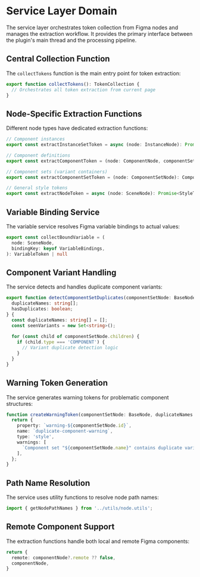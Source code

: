 # Service Layer Domain

The service layer orchestrates token collection from Figma nodes and manages the extraction workflow. It provides the primary interface between the plugin's main thread and the processing pipeline.

## Central Collection Function

The `collectTokens` function is the main entry point for token extraction:

```typescript
export function collectTokens(): TokenCollection {
  // Orchestrates all token extraction from current page
}
```

## Node-Specific Extraction Functions

Different node types have dedicated extraction functions:

```typescript
// Component instances
export const extractInstanceSetToken = async (node: InstanceNode): Promise<InstanceToken>

// Component definitions  
export const extractComponentToken = (node: ComponentNode, componentSetToken?: ComponentSetToken): ComponentToken

// Component sets (variant containers)
export const extractComponentSetToken = (node: ComponentSetNode): ComponentSetToken

// General style tokens
export const extractNodeToken = async (node: SceneNode): Promise<StyleToken[]>
```

## Variable Binding Service

The variable service resolves Figma variable bindings to actual values:

```typescript
export const collectBoundVariable = (
  node: SceneNode,
  bindingKey: keyof VariableBindings,
): VariableToken | null
```

## Component Variant Handling

The service detects and handles duplicate component variants:

```typescript
export function detectComponentSetDuplicates(componentSetNode: BaseNode): {
  duplicateNames: string[];
  hasDuplicates: boolean;
} {
  const duplicateNames: string[] = [];
  const seenVariants = new Set<string>();
  
  for (const child of componentSetNode.children) {
    if (child.type === 'COMPONENT') {
      // Variant duplicate detection logic
    }
  }
}
```

## Warning Token Generation

The service generates warning tokens for problematic component structures:

```typescript
function createWarningToken(componentSetNode: BaseNode, duplicateNames: string[]): StyleToken {
  return {
    property: `warning-${componentSetNode.id}`,
    name: `duplicate-component-warning`,
    type: 'style',
    warnings: [
      `Component set "${componentSetNode.name}" contains duplicate variants: ${duplicateNames.join(', ')}`
    ],
  };
}
```

## Path Name Resolution

The service uses utility functions to resolve node path names:

```typescript
import { getNodePathNames } from '../utils/node.utils';
```

## Remote Component Support

The extraction functions handle both local and remote Figma components:

```typescript
return {
  remote: componentNode?.remote ?? false,
  componentNode,
}
```
